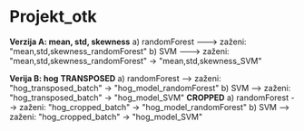 # Projekt_otk

**Verzija A: mean, std, skewness**
  a) randomForest ---> zaženi: "mean,std,skewness_randomForest"
  b) SVM  ---> zaženi: "mean,std,skewness_randomForest" -> "mean,std,skewness_SVM"

**Verija B: hog**
  **TRANSPOSED**
    a) randomForest --> zaženi: "hog_transposed_batch" -> "hog_model_randomForest"
    b) SVM --> zaženi: "hog_transposed_batch" -> "hog_model_SVM"
  **CROPPED**
    a) randomForest --> zaženi: "hog_cropped_batch" -> "hog_model_randomForest"
    b) SVM --> zaženi: "hog_cropped_batch" -> "hog_model_SVM"
